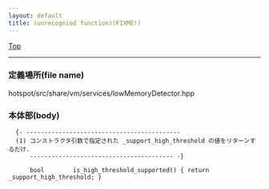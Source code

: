 ```yaml
---
layout: default
title: (unrecognied function)(FIXME!)
---
```

[Top](../index.html)

--- 
### 定義場所(file name)
hotspot/src/share/vm/services/lowMemoryDetector.hpp


### 本体部(body)
```
  {- -------------------------------------------
  (1) コンストラクタ引数で指定された _support_high_threshold の値をリターンするだけ.
      ---------------------------------------- -}

	  bool        is_high_threshold_supported() { return _support_high_threshold; }
	
```


